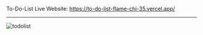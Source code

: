 To-Do-List Live Website: https://to-do-list-flame-chi-35.vercel.app/
<hr/>

![todolist](https://github.com/Yusufcihan1/To-Do-List/assets/50721899/f74071b2-40ac-4171-82da-69d892dd3c52)

